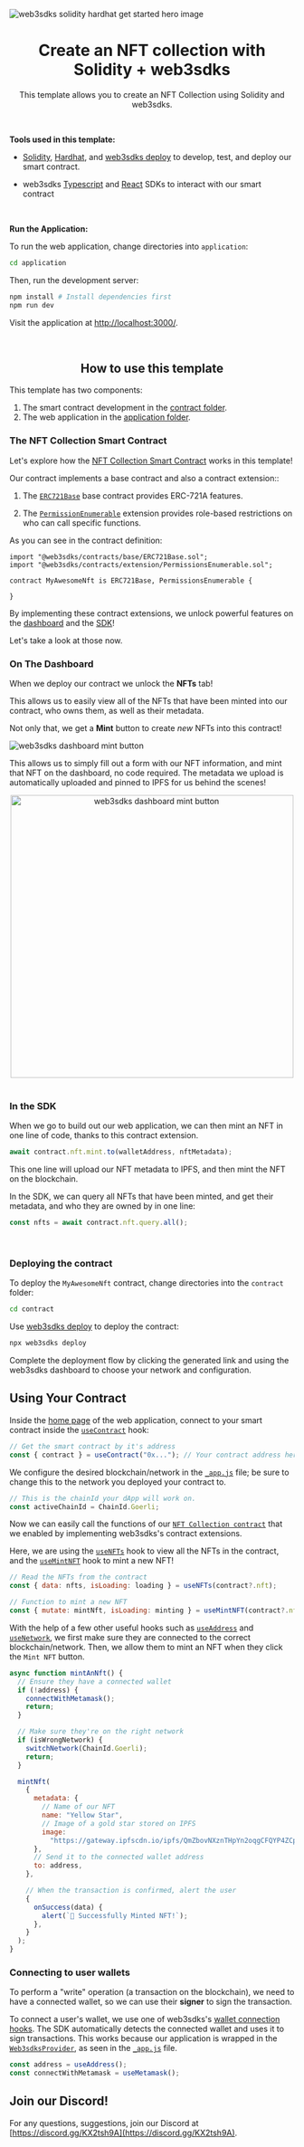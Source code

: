 <!-- Banner Image -->

![web3sdks solidity hardhat get started hero image](hero.png)

<h1 align='center'>Create an NFT collection with Solidity + web3sdks</h1>

<p align='center'>This template allows you to create an NFT Collection using Solidity and web3sdks.</p>

<br />

<b>Tools used in this template: </b>

- [Solidity](https://docs.soliditylang.org/en/v0.8.14/), [Hardhat](https://hardhat.org/), and [web3sdks deploy](https://docs.web3sdks.com/web3sdks-cli) to develop, test, and deploy our smart contract.

- web3sdks [Typescript](https://docs.web3sdks.com/typescript) and [React](https://docs.web3sdks.com/react) SDKs to interact with our smart contract

<br />

<b>Run the Application:</b>

To run the web application, change directories into `application`:

```bash
cd application
```

Then, run the development server:

```bash
npm install # Install dependencies first
npm run dev
```

Visit the application at [http://localhost:3000/](http://localhost:3000/).

<br />

<h2 align='center'>How to use this template</h2>

This template has two components:

1. The smart contract development in the [contract folder](./contract).
2. The web application in the [application folder](./application).

<h3>The NFT Collection Smart Contract</h3>

Let's explore how the [NFT Collection Smart Contract](./contract/contracts/MyAwesomeNft.sol) works in this template!

Our contract implements a base contract and also a contract extension::

1. The [`ERC721Base`](https://docs.web3sdks.com/solidity-sdk/base-contracts/erc-721/erc721base) base contract provides ERC-721A features.

2. The [`PermissionEnumerable`](https://docs.web3sdks.com/solidity-sdk/contract-extensions/permissions#permissions-enumerable) extension provides role-based restrictions on who can call specific functions.

As you can see in the contract definition:

```solidity
import "@web3sdks/contracts/base/ERC721Base.sol";
import "@web3sdks/contracts/extension/PermissionsEnumerable.sol";

contract MyAwesomeNft is ERC721Base, PermissionsEnumerable {

}
```

By implementing these contract extensions, we unlock powerful features on the [dashboard](https://web3sdks.com/dashboard) and the [SDK](https://docs.web3sdks.com/building-web3-apps/setting-up-the-sdk)!

Let's take a look at those now.

### On The Dashboard

When we deploy our contract we unlock the **NFTs** tab!

This allows us to easily view all of the NFTs that have been minted into our contract, who owns them, as well as their metadata.

Not only that, we get a **Mint** button to create _new_ NFTs into this contract!

![web3sdks dashboard mint button](mint-button.png)

This allows us to simply fill out a form with our NFT information, and mint that NFT on the dashboard, no code required. The metadata we upload is automatically uploaded and pinned to IPFS for us behind the scenes!

<div align='center'>

<img alt='web3sdks dashboard mint button' src='./mint-nft-form.png' height='500'>

</div>

<br/>

### In the SDK

When we go to build out our web application, we can then mint an NFT in one line of code, thanks to this contract extension.

```jsx
await contract.nft.mint.to(walletAddress, nftMetadata);
```

This one line will upload our NFT metadata to IPFS, and then mint the NFT on the blockchain.

In the SDK, we can query all NFTs that have been minted, and get their metadata, and who they are owned by in one line:

```jsx
const nfts = await contract.nft.query.all();
```

<br/>

<h3>Deploying the contract</h3>

To deploy the `MyAwesomeNft` contract, change directories into the `contract` folder:

```bash
cd contract
```

Use [web3sdks deploy](https://docs.web3sdks.com/web3sdks-cli) to deploy the contract:

```bash
npx web3sdks deploy
```

Complete the deployment flow by clicking the generated link and using the web3sdks dashboard to choose your network and configuration.

## Using Your Contract

Inside the [home page](./application/pages/index.js) of the web application, connect to your smart contract inside the [`useContract`](https://docs.web3sdks.com/react/react.usecontract#usecontract-function) hook:

```jsx
// Get the smart contract by it's address
const { contract } = useContract("0x..."); // Your contract address here (from the web3sdks dashboard)
```

We configure the desired blockchain/network in the [`_app.js`](./application/pages/_app.js) file; be sure to change this to the network you deployed your contract to.

```jsx
// This is the chainId your dApp will work on.
const activeChainId = ChainId.Goerli;
```

Now we can easily call the functions of our [`NFT Collection contract`](./contract/contracts/MyAwesomeNft.sol) that we enabled by implementing web3sdks's contract extensions.

Here, we are using the [`useNFTs`](https://docs.web3sdks.com/react/react.usenfts) hook to view all the NFTs in the contract, and the [`useMintNFT`](https://docs.web3sdks.com/react/react.usemintnft) hook to mint a new NFT!

```jsx
// Read the NFTs from the contract
const { data: nfts, isLoading: loading } = useNFTs(contract?.nft);

// Function to mint a new NFT
const { mutate: mintNft, isLoading: minting } = useMintNFT(contract?.nft);
```

With the help of a few other useful hooks such as [`useAddress`](https://docs.web3sdks.com/react/react.useaddress) and [`useNetwork`](https://docs.web3sdks.com/react/react.usenetwork), we first make sure they are connected to the correct blockchain/network. Then, we allow them to mint an NFT when they click the `Mint NFT` button.

```jsx
async function mintAnNft() {
  // Ensure they have a connected wallet
  if (!address) {
    connectWithMetamask();
    return;
  }

  // Make sure they're on the right network
  if (isWrongNetwork) {
    switchNetwork(ChainId.Goerli);
    return;
  }

  mintNft(
    {
      metadata: {
        // Name of our NFT
        name: "Yellow Star",
        // Image of a gold star stored on IPFS
        image:
          "https://gateway.ipfscdn.io/ipfs/QmZbovNXznTHpYn2oqgCFQYP4ZCpKDquenv5rFCX8irseo/0.png",
      },
      // Send it to the connected wallet address
      to: address,
    },

    // When the transaction is confirmed, alert the user
    {
      onSuccess(data) {
        alert(`🚀 Successfully Minted NFT!`);
      },
    }
  );
}
```

### Connecting to user wallets

To perform a "write" operation (a transaction on the blockchain), we need to have a connected wallet, so we can use their **signer** to sign the transaction.

To connect a user's wallet, we use one of web3sdks's [wallet connection hooks](https://docs.web3sdks.com/react/category/wallet-connection). The SDK automatically detects the connected wallet and uses it to sign transactions. This works because our application is wrapped in the [`Web3sdksProvider`](https://docs.web3sdks.com/react/react.web3sdksprovider), as seen in the [`_app.js`](./application/pages/_app.js) file.

```jsx
const address = useAddress();
const connectWithMetamask = useMetamask();
```

## Join our Discord!

For any questions, suggestions, join our Discord at [https://discord.gg/KX2tsh9A](https://discord.gg/KX2tsh9A).
